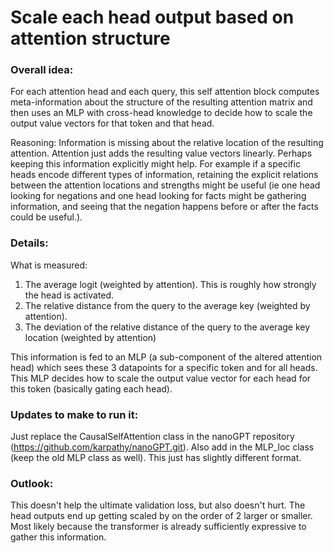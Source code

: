 # Scale each head output based on attention structure

### Overall idea:
For each attention head and each query, this self attention block computes meta-information about 
the structure of the resulting attention matrix and then uses an MLP with cross-head knowledge to decide how to 
scale the output value vectors for that token and that head.

Reasoning: Information is missing about the relative location of the resulting attention. Attention just adds
the resulting value vectors linearly. Perhaps keeping this information explicitly might help. For example if 
a specific heads encode different types of information, retaining the explicit relations between the 
attention locations and strengths might be useful (ie one head looking for negations and one head looking for facts
might be gathering information, and seeing that the negation happens before or after the facts could be useful.). 

### Details:
What is measured:
1. The average logit (weighted by attention). This is roughly how strongly the head is activated.
2. The relative distance from the query to the average key (weighted by attention). 
3. The deviation of the relative distance of the query to the average key location (weighted by attention)

This information is fed to an MLP (a sub-component of the altered attention head) which sees these 3 datapoints for a specific token and for all heads. 
This MLP decides how to scale the output value vector for each head for this token (basically gating each head). 

### Updates to make to run it:
Just replace the CausalSelfAttention class in the nanoGPT repository (https://github.com/karpathy/nanoGPT.git).
Also add in the MLP_loc class (keep the old MLP class as well). This just has slightly different format. 

### Outlook:
This doesn't help the ultimate validation loss, but also doesn't hurt. 
The head outputs end up getting scaled by on the order of 2 larger or smaller.
Most likely because the transformer is already sufficiently expressive to gather this information.
